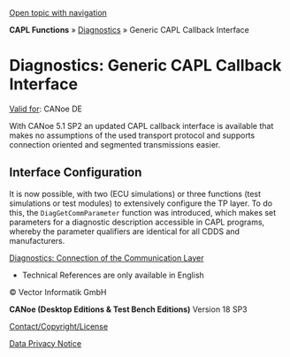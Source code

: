 [Open topic with navigation](../../../../CANoeDEFamily.htm#Topics/CAPLFunctions/Diagnostics/CAPLfunctionsDiagnosticsGenericCAPLCallbackInterface.md)

**CAPL Functions** » [Diagnostics](CAPLfunctionsDiagnosticsOverview.md) » Generic CAPL Callback Interface

# Diagnostics: Generic CAPL Callback Interface

[Valid for](../../Shared/FeatureAvailability.md): CANoe DE

With CANoe 5.1 SP2 an updated CAPL callback interface is available that makes no assumptions of the used transport protocol and supports connection oriented and segmented transmissions easier.

## Interface Configuration

It is now possible, with two (ECU simulations) or three functions (test simulations or test modules) to extensively configure the TP layer. To do this, the `DiagGetCommParameter` function was introduced, which makes set parameters for a diagnostic description accessible in CAPL programs, whereby the parameter qualifiers are identical for all CDDS and manufacturers.

[Diagnostics: Connection of the Communication Layer](CAPLfunctionsDiagnosticsConnectionCommunicationLayer.md)

- Technical References are only available in English

© Vector Informatik GmbH

**CANoe (Desktop Editions & Test Bench Editions)** Version 18 SP3

[Contact/Copyright/License](../../Shared/ContactCopyrightLicense.md)

[Data Privacy Notice](https://www.vector.com/int/en/company/get-info/privacy-policy/)
